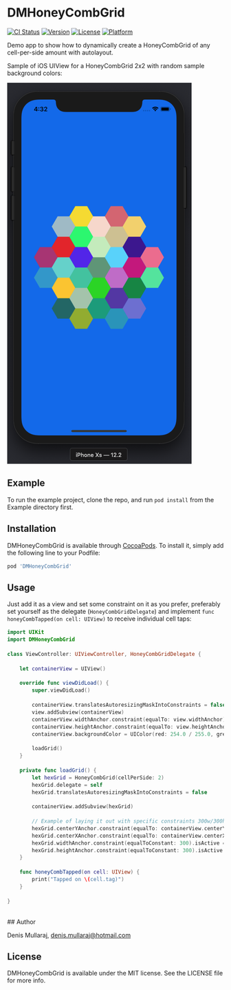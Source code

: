 # DMHoneyCombGrid

[![CI Status](https://img.shields.io/travis/Denis/DMHoneyCombGrid.svg?style=flat)](https://travis-ci.org/Denis/DMHoneyCombGrid)
[![Version](https://img.shields.io/cocoapods/v/DMHoneyCombGrid.svg?style=flat)](https://cocoapods.org/pods/DMHoneyCombGrid)
[![License](https://img.shields.io/cocoapods/l/DMHoneyCombGrid.svg?style=flat)](https://cocoapods.org/pods/DMHoneyCombGrid)
[![Platform](https://img.shields.io/cocoapods/p/DMHoneyCombGrid.svg?style=flat)](https://cocoapods.org/pods/DMHoneyCombGrid)

Demo app to show how to dynamically create a HoneyCombGrid of any cell-per-side amount with autolayout.

Sample of iOS UIView for a HoneyCombGrid 2x2 with random sample background colors:

![sample](Screenshots/horizontal-hex-grid-2x2.png)

## Example

To run the example project, clone the repo, and run `pod install` from the Example directory first.

## Installation

DMHoneyCombGrid is available through [CocoaPods](https://cocoapods.org). To install
it, simply add the following line to your Podfile:

```ruby
pod 'DMHoneyCombGrid'
```

## Usage
Just add it as a view and set some constraint on it as you prefer, preferably set yourself as the delegate (`HoneyCombGridDelegate`) and implement `func honeyCombTapped(on cell: UIView)` to receive individual cell taps:

```swift
import UIKit
import DMHoneyCombGrid

class ViewController: UIViewController, HoneyCombGridDelegate {

    let containerView = UIView()
    
    override func viewDidLoad() {
        super.viewDidLoad()
        
        containerView.translatesAutoresizingMaskIntoConstraints = false
        view.addSubview(containerView)
        containerView.widthAnchor.constraint(equalTo: view.widthAnchor).isActive = true
        containerView.heightAnchor.constraint(equalTo: view.heightAnchor).isActive = true
        containerView.backgroundColor = UIColor(red: 254.0 / 255.0, green: 213.0 / 255.0, blue: 151.0 / 255.0, alpha: 1.0)
        
        loadGrid()
    }
    
    private func loadGrid() {
        let hexGrid = HoneyCombGrid(cellPerSide: 2)
        hexGrid.delegate = self
        hexGrid.translatesAutoresizingMaskIntoConstraints = false
        
        containerView.addSubview(hexGrid)
        
        // Example of laying it out with specific constraints 300w/300h
        hexGrid.centerYAnchor.constraint(equalTo: containerView.centerYAnchor).isActive = true
        hexGrid.centerXAnchor.constraint(equalTo: containerView.centerXAnchor).isActive = true
        hexGrid.widthAnchor.constraint(equalToConstant: 300).isActive = true
        hexGrid.heightAnchor.constraint(equalToConstant: 300).isActive = true
    }

    func honeyCombTapped(on cell: UIView) {
        print("Tapped on \(cell.tag)")
    }
    
}
```

<br>
## Author

Denis Mullaraj, denis.mullaraj@hotmail.com

## License

DMHoneyCombGrid is available under the MIT license. See the LICENSE file for more info.
